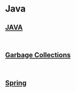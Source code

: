 # **Java**

## **[JAVA](https://frill-veil-381.notion.site/Java-54a88b31f165448c88adf1497bb7ba5e)**

<br>

## **[Garbage Collections](https://frill-veil-381.notion.site/GC-Garbage-Collection-76ba487c8eea42c4a43ebb748c11160d)**

<br>

## **[Spring](https://frill-veil-381.notion.site/Spring-0a77c46e44284d439c9c699f7b575402)**